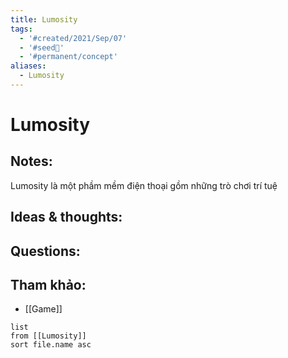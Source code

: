 ```yaml
---
title: Lumosity
tags:
  - '#created/2021/Sep/07'
  - '#seed🥜'
  - '#permanent/concept'
aliases:
  - Lumosity
---
```

# Lumosity

## Notes:
Lumosity là một phầm mềm điện thoại gồm những trò chơi trí tuệ

## Ideas & thoughts:

## Questions:


## Tham khảo:
- [[Game]]
```dataview
list
from [[Lumosity]]
sort file.name asc
```